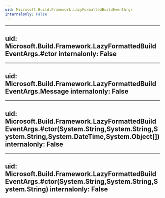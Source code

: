 ```yaml
---
uid: Microsoft.Build.Framework.LazyFormattedBuildEventArgs
internalonly: False
---
```


---
uid: Microsoft.Build.Framework.LazyFormattedBuildEventArgs.#ctor
internalonly: False
---

---
uid: Microsoft.Build.Framework.LazyFormattedBuildEventArgs.Message
internalonly: False
---

---
uid: Microsoft.Build.Framework.LazyFormattedBuildEventArgs.#ctor(System.String,System.String,System.String,System.DateTime,System.Object[])
internalonly: False
---

---
uid: Microsoft.Build.Framework.LazyFormattedBuildEventArgs.#ctor(System.String,System.String,System.String)
internalonly: False
---
